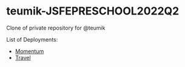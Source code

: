 # teumik-JSFEPRESCHOOL2022Q2
Clone of private repository for @teumik

List of Deployments:
- [Momentum](https://teumik.github.io/teumik-JSFEPRESCHOOL2022Q2/momentum/)
- [Travel](https://teumik.github.io/teumik-JSFEPRESCHOOL2022Q2/travel/)
